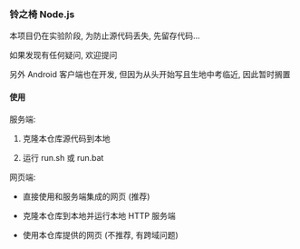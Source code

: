 ### 铃之椅 Node.js

本项目仍在实验阶段, 为防止源代码丢失, 先留存代码...

如果发现有任何疑问, 欢迎提问

另外 Android 客户端也在开发, 但因为从头开始写且生地中考临近, 因此暂时搁置

#### 使用

服务端:

  1. 克隆本仓库源代码到本地

  2. 运行 run.sh 或 run.bat

网页端:

  * 直接使用和服务端集成的网页 (推荐)

  * 克隆本仓库到本地并运行本地 HTTP 服务端
 
  * 使用本仓库提供的网页 (不推荐, 有跨域问题)
